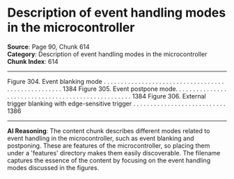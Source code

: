 # Description of event handling modes in the microcontroller

**Source**: Page 90, Chunk 614  
**Category**: Description of event handling modes in the microcontroller  
**Chunk Index**: 614

---

Figure 304. Event blanking mode . . . . . . . . . . . . . . . . . . . . . . . . . . . . . . . . . . . . . . . . . . . . . . . . . . . 1384
Figure 305. Event postpone mode. . . . . . . . . . . . . . . . . . . . . . . . . . . . . . . . . . . . . . . . . . . . . . . . . . . 1384
Figure 306. External trigger blanking with edge-sensitive trigger . . . . . . . . . . . . . . . . . . . . . . . . . . . 1386

---

**AI Reasoning**: The content chunk describes different modes related to event handling in the microcontroller, such as event blanking and postponing. These are features of the microcontroller, so placing them under a 'features' directory makes them easily discoverable. The filename captures the essence of the content by focusing on the event handling modes discussed in the figures.
